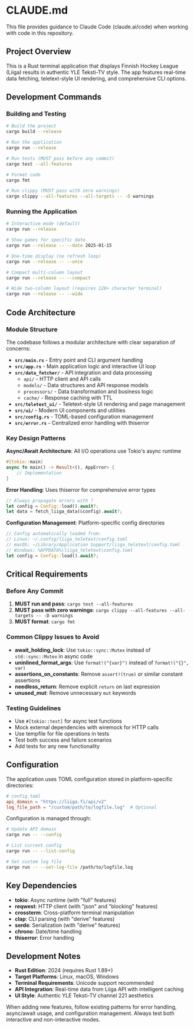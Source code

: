# CLAUDE.md

This file provides guidance to Claude Code (claude.ai/code) when working with code in this repository.

## Project Overview

This is a Rust terminal application that displays Finnish Hockey League (Liiga) results in authentic YLE Teksti-TV style. The app features real-time data fetching, teletext-style UI rendering, and comprehensive CLI options.

## Development Commands

### Building and Testing
```bash
# Build the project
cargo build --release

# Run the application
cargo run --release

# Run tests (MUST pass before any commit)
cargo test --all-features

# Format code
cargo fmt

# Run clippy (MUST pass with zero warnings)
cargo clippy --all-features --all-targets -- -D warnings
```

### Running the Application
```bash
# Interactive mode (default)
cargo run --release

# Show games for specific date
cargo run --release -- --date 2025-01-15

# One-time display (no refresh loop)
cargo run --release -- --once

# Compact multi-column layout
cargo run --release -- --compact

# Wide two-column layout (requires 128+ character terminal)
cargo run --release -- --wide
```

## Code Architecture

### Module Structure
The codebase follows a modular architecture with clear separation of concerns:

- **`src/main.rs`** - Entry point and CLI argument handling
- **`src/app.rs`** - Main application logic and interactive UI loop
- **`src/data_fetcher/`** - API integration and data processing
  - `api/` - HTTP client and API calls
  - `models/` - Data structures and API response models
  - `processors/` - Data transformation and business logic
  - `cache/` - Response caching with TTL
- **`src/teletext_ui/`** - Teletext-style UI rendering and page management
- **`src/ui/`** - Modern UI components and utilities
- **`src/config.rs`** - TOML-based configuration management
- **`src/error.rs`** - Centralized error handling with thiserror

### Key Design Patterns

**Async/Await Architecture**: All I/O operations use Tokio's async runtime
```rust
#[tokio::main]
async fn main() -> Result<(), AppError> {
    // Implementation
}
```

**Error Handling**: Uses thiserror for comprehensive error types
```rust
// Always propagate errors with ?
let config = Config::load().await?;
let data = fetch_liiga_data(&config).await?;
```

**Configuration Management**: Platform-specific config directories
```rust
// Config automatically loaded from:
// Linux: ~/.config/liiga_teletext/config.toml
// macOS: ~/Library/Application Support/liiga_teletext/config.toml
// Windows: %APPDATA%\liiga_teletext\config.toml
let config = Config::load().await?;
```

## Critical Requirements

### Before Any Commit
1. **MUST run and pass**: `cargo test --all-features`
2. **MUST pass with zero warnings**: `cargo clippy --all-features --all-targets -- -D warnings`
3. **MUST format**: `cargo fmt`

### Common Clippy Issues to Avoid
- **await_holding_lock**: Use `tokio::sync::Mutex` instead of `std::sync::Mutex` in async code
- **uninlined_format_args**: Use `format!("{var}")` instead of `format!("{}", var)`
- **assertions_on_constants**: Remove `assert!(true)` or similar constant assertions
- **needless_return**: Remove explicit `return` on last expression
- **unused_mut**: Remove unnecessary `mut` keywords

### Testing Guidelines
- Use `#[tokio::test]` for async test functions
- Mock external dependencies with wiremock for HTTP calls
- Use tempfile for file operations in tests
- Test both success and failure scenarios
- Add tests for any new functionality

## Configuration

The application uses TOML configuration stored in platform-specific directories:

```toml
# config.toml
api_domain = "https://liiga.fi/api/v2"
log_file_path = "/custom/path/to/logfile.log"  # Optional
```

Configuration is managed through:
```bash
# Update API domain
cargo run -- --config

# List current config
cargo run -- --list-config

# Set custom log file
cargo run -- --set-log-file /path/to/logfile.log
```

## Key Dependencies

- **tokio**: Async runtime (with "full" features)
- **reqwest**: HTTP client (with "json" and "blocking" features)
- **crossterm**: Cross-platform terminal manipulation
- **clap**: CLI parsing (with "derive" features)
- **serde**: Serialization (with "derive" features)
- **chrono**: Date/time handling
- **thiserror**: Error handling

## Development Notes

- **Rust Edition**: 2024 (requires Rust 1.89+)
- **Target Platforms**: Linux, macOS, Windows
- **Terminal Requirements**: Unicode support recommended
- **API Integration**: Real-time data from Liiga API with intelligent caching
- **UI Style**: Authentic YLE Teksti-TV channel 221 aesthetics

When adding new features, follow existing patterns for error handling, async/await usage, and configuration management. Always test both interactive and non-interactive modes.